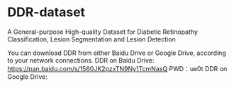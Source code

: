 # DDR-dataset
A General-purpose High-quality Dataset for Diabetic Retinopathy Classification, Lesion Segmentation and Lesion Detection

You can download DDR from either Baidu Drive or Google Drive, according to your network connections.
DDR on Baidu Drive: https://pan.baidu.com/s/1560JK2pzxTN9Ny1TcmNasQ  PWD：ue0t 
DDR on Google Drive: 
